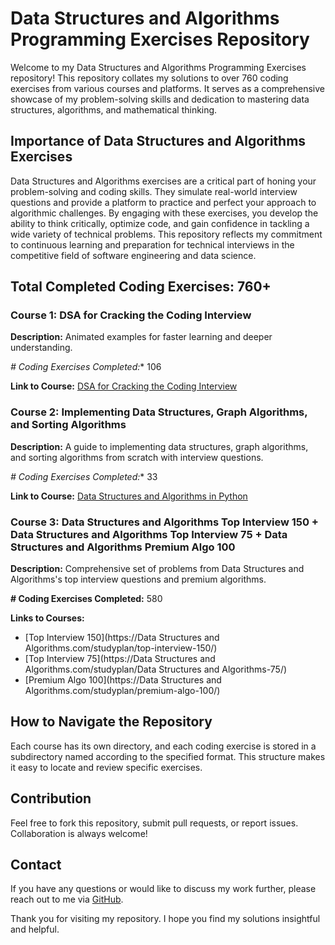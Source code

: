 # Data Structures and Algorithms Programming Exercises Repository

Welcome to my Data Structures and Algorithms Programming Exercises repository! This repository collates my solutions to over 760 coding exercises from various courses and platforms. It serves as a comprehensive showcase of my problem-solving skills and dedication to mastering data structures, algorithms, and mathematical thinking. 

## Importance of Data Structures and Algorithms Exercises

Data Structures and Algorithms exercises are a critical part of honing your problem-solving and coding skills. They simulate real-world interview questions and provide a platform to practice and perfect your approach to algorithmic challenges. By engaging with these exercises, you develop the ability to think critically, optimize code, and gain confidence in tackling a wide variety of technical problems. This repository reflects my commitment to continuous learning and preparation for technical interviews in the competitive field of software engineering and data science.

## Total Completed Coding Exercises: 760+

### Course 1: DSA for Cracking the Coding Interview

**Description:** Animated examples for faster learning and deeper understanding.

*# Coding Exercises Completed:** 106

**Link to Course:** [DSA for Cracking the Coding Interview](https://www.udemy.com/course/data-structures-algorithms-python/)

### Course 2: Implementing Data Structures, Graph Algorithms, and Sorting Algorithms

**Description:** A guide to implementing data structures, graph algorithms, and sorting algorithms from scratch with interview questions.

*# Coding Exercises Completed:** 33

**Link to Course:** [Data Structures and Algorithms in Python](https://www.udemy.com/course/algorithms-and-data-structures-in-python/)

### Course 3: Data Structures and Algorithms Top Interview 150 + Data Structures and Algorithms Top Interview 75 + Data Structures and Algorithms Premium Algo 100

**Description:** Comprehensive set of problems from Data Structures and Algorithms's top interview questions and premium algorithms.

**# Coding Exercises Completed:** 580

**Links to Courses:**
- [Top Interview 150](https://Data Structures and Algorithms.com/studyplan/top-interview-150/)
- [Top Interview 75](https://Data Structures and Algorithms.com/studyplan/Data Structures and Algorithms-75/)
- [Premium Algo 100](https://Data Structures and Algorithms.com/studyplan/premium-algo-100/)

## How to Navigate the Repository
Each course has its own directory, and each coding exercise is stored in a subdirectory named according to the specified format. This structure makes it easy to locate and review specific exercises.

## Contribution
Feel free to fork this repository, submit pull requests, or report issues. Collaboration is always welcome!

## Contact
If you have any questions or would like to discuss my work further, please reach out to me via [GitHub](https://github.com/rexcoleman).

Thank you for visiting my repository. I hope you find my solutions insightful and helpful.
